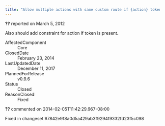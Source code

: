 ```yaml
---
title: "Allow multiple actions with same custom route if {action} token is present #779"
---
```

<div class="issue-report"><div class="issue-header"><b>??</b> reported on <time datetime="2012-03-05T18:51:12.533-08:00">March 5, 2012</time></div><div class="issue-message" markdown="1">

Also should add constraint for action if token is present.

</div><div class="issue-footer"><dl><dt>AffectedComponent</dt><dd>Core</dd><dt>ClosedDate</dt><dd><time datetime="2014-02-23T19:18:35.967-08:00">February 23, 2014</time></dd><dt>LastUpdatedDate</dt><dd><time datetime="2017-12-11T02:15:56.247-08:00">December 11, 2017</time></dd><dt>PlannedForRelease</dt><dd>v0.9.6</dd><dt>Status</dt><dd>Closed</dd><dt>ReasonClosed</dt><dd>Fixed</dd></dl></div></div><div id="comment-132728" class="issue-comment"><div class="issue-header"><b>??</b> commented on 2014-02-05T11:42:29.667-08:00</div><div class="issue-message" markdown="1">

Fixed in changeset 97842e9f8a0d5a429ab3f9294f9332fd23f5c098

</div></div>